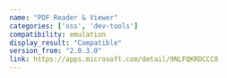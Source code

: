 ```yaml
---
name: "PDF Reader & Viewer"
categories: ['oss', 'dev-tools']
compatibility: emulation
display_result: "Compatible"
version_from: "2.0.3.0"
link: https://apps.microsoft.com/detail/9NLFQKRDCCC0
---
```

